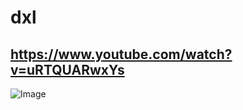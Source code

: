 # dxl
## https://www.youtube.com/watch?v=uRTQUARwxYs

![Image](https://github.com/user-attachments/assets/5c887da4-64de-439a-af3b-d3ee694f945a)
